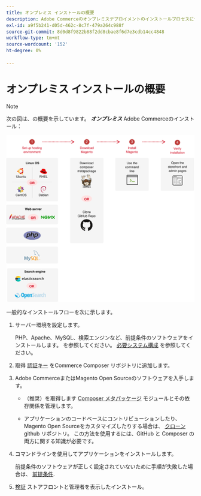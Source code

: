 ```yaml
---
title: オンプレミス インストールの概要
description: Adobe Commerceのオンプレミスデプロイメントのインストールプロセスについて説明します。
exl-id: a9f5b241-d05d-462c-8c7f-479a264c988f
source-git-commit: 8d0d8f9822b88f2dd8cbae8f6d7e3cdb14cc4848
workflow-type: tm+mt
source-wordcount: '152'
ht-degree: 0%

---
```


# オンプレミス インストールの概要

>[!NOTE]
>
>次の図は、の概要を示しています。 _**オンプレミス**_ Adobe Commerceのインストール：

![インストールの仕組み](../assets/installation/install-diagram-24.svg)

一般的なインストールフローを次に示します。

1. サーバー環境を設定します。

   PHP、Apache、MySQL、検索エンジンなど、前提条件のソフトウェアをインストールします。 を参照してください。 [必要システム構成](system-requirements.md) を参照してください。

1. 取得 [認証キー](prerequisites/authentication-keys.md) をCommerce Composer リポジトリに追加します。

1. Adobe CommerceまたはMagento Open Sourceのソフトウェアを入手します。

   * （推奨）を取得します [Composer メタパッケージ](composer.md) モジュールとその依存関係を管理します。

   * アプリケーションのコードベースにコントリビューションしたり、Magento Open Sourceをカスタマイズしたりする場合は、 [クローン](https://developer.adobe.com/commerce/contributor/guides/install/clone-repository/) github リポジトリ。 この方法を使用するには、GitHub と Composer の両方に関する知識が必要です。

1. コマンドラインを使用してアプリケーションをインストールします。

   前提条件のソフトウェアが正しく設定されていないために手順が失敗した場合は、 [前提条件](prerequisites/overview.md).

1. [検証](next-steps/verify.md) ストアフロントと管理者を表示したインストール。
